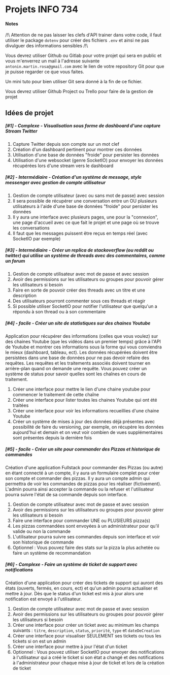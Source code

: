 # Projets INFO 734

#### Notes
/!\ Attention de ne pas laisser les clefs d'API trainer dans votre code, il faut utiliser le package `dotenv` pour créer des fichiers `.env` et ainsi ne pas divulguer des informations sensibles /!\

Vous devrez utiliser Github ou Gitlab pour votre projet qui sera en public et vous m'enverrez un mail à l'adresse suivante `antonin.martin.rosa@gmail.com` avec le lien de votre repository Git pour que je puisse regarder ce que vous faites.

Un mini tuto pour bien utiliser Git sera donné à la fin de ce fichier.

Vous devrez utiliser Github Project ou Trello pour faire de la gestion de projet

## Idées de projet

##### **[#1]** - *Complexe* - Visualisation sous forme de dashboard d'une capture Stream Twitter

1) Capture Twitter depuis son compte sur un mot clef
2) Création d'un dashboard pertinent pour montrer ces données
3) Utilisation d'une base de données "froide" pour persister les données
4) Utilisation d'une websocket (genre SocketIO) pour envoyer les données récupérées lors d'une stream vers le dashboard

##### **[#2]** - *Intermédiaire* - Création d'un système de message, style messenger avec gestion de compte utilisateur

1) Gestion de compte utilisateur (avec ou sans mot de passe) avec session
2) Il sera possible de récupérer une conversation entre un OU plusieurs utilisateurs à l'aide d'une base de données "froide" pour persister les données
3) Il y aura une interface avec plusieurs pages, une pour la "connexion", une page d'accueil avec ce que fait le projet et une page où se trouve les conversations
4) Il faut que les messages puissent être reçus en temps réel (avec SocketIO par exemple)

##### **[#3]** - *Intermédiaire* - Créer un replica de stackoverflow (ou reddit ou twitter) qui utilise un système de threads avec des commentaires, comme un forum

1) Gestion de compte utilisateur avec mot de passe et avec session
2) Avoir des permissions sur les utilisateurs ou groupes pour pouvoir gérer les utilisateurs si besoin
3) Faire en sorte de pouvoir créer des threads avec un titre et une description
4) Des utilisateurs pourront commenter sous ces threads et réagir
5) Si possible utiliser SocketIO pour notifier l'utilisateur que quelqu'un a répondu à son thread ou à son commentaire 
 
##### **[#4]** - *facile* - Créer un site de statistiques sur des chaines Youtube
Application pour récupérer des informations (celles que vous voulez) sur des chaines Youtube (que les vidéos dans un premier temps) grâce à l'API de Youtube et montrer ces informations sous la forme qui vous conviendra le mieux (dashboard, tableau, ect). Les données récupérées doivent être persistées dans une base de données pour ne pas devoir refaire des requêtes. Les requêtes et les traitements associés doivent tourner en arrière-plan quand on demande une requête. Vous pouvez créer un système de status pour savoir quelles sont les chaînes en cours de traitement.

1) Créer une interface pour mettre le lien d'une chaine youtube pour commencer le traitement de cette chaîne
2) Créer une interface pour lister toutes les chaines Youtube qui ont été traitées
3) Créer une interface pour voir les informations recueillies d'une chaine Youtube
4) Créer un système de mises à jour des données déjà présentes avec possibilité de faire du versioning, par exemple, on récupère les données aujourd'hui et demain et on veut voir combien de vues supplémentaires sont présentes depuis la dernière fois

##### **[#5]** - *facile* - Créer un site pour commander des Pizzas et historique de commandes
Création d'une application Fullstack pour commander des Pizzas (ou autre) en étant connecté à un compte, il y aura un formulaire complet pour créer son compte et commander des pizzas. Il y aura un compte admin qui permettra de voir les commandes de pizzas pour les réaliser (fictivement). L'admin pourra ainsi accepter la commande ou la refuser et l'utilisateur pourra suivre l'état de sa commande depuis son interface.

1) Gestion de compte utilisateur avec mot de passe et avec session
2) Avoir des permissions sur les utilisateurs ou groupes pour pouvoir gérer les utilisateurs si besoin
3) Faire une interface pour commander UNE ou PLUSIEURS pizza(s)
4) Les pizzas commandées sont envoyées à un administrateur pour qu'il valide ou non la commande
5) L'utilisateur pourra suivre ses commandes depuis son interface et voir son historique de commande
6) Optionnel : Vous pouvez faire des stats sur la pizza la plus achetée ou faire un système de recommandation

##### **[#6]** - *Complexe* - Faire un système de ticket de support avec notifications
Création d'une application pour créer des tickets de support qui auront des états (ouverts, fermés, en cours, ect) et qu'un admin pourra actualiser et mettre à jour. Dès que le status d'un ticket est mis à jour alors une notification est envoyé à l'utilisateur.

1) Gestion de compte utilisateur avec mot de passe et avec session
2) Avoir des permissions sur les utilisateurs ou groupes pour pouvoir gérer les utilisateurs si besoin
3) Créer une interface pour créer un ticket avec au minimum les champs suivants : `titre`, `description`, `status`, `priorité`, `type` et `dateDeCreation`
4) Créer une interface pour visualiser SEULEMENT ses tickets ou tous les tickets si on est un admin
5) Créer une interface pour mettre à jour l'état d'un ticket
6) Optionnel : Vous pouvez utiliser SocketIO pour envoyer des notifications à l'utilisateur qui a créé le ticket si son état a changé et des notifications à l'administrateur pour chaque mise à jour de ticket et lors de la création de ticket
